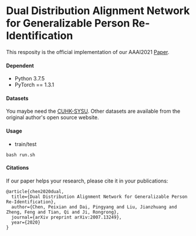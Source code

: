 # Dual Distribution Alignment Network for Generalizable Person Re-Identification

This resposity is the official implementation of our AAAI2021 [Paper](https://arxiv.org/abs/2007.13249). 

#### Dependent
* Python 3.7.5
* PyTorch == 1.3.1
#### Datasets
You maybe need the [CUHK-SYSU](https://drive.google.com/file/d/1yoQOTp--ULGPct6erCsAQ_hd46hENE5G/view?usp=sharing).
Other datasets are available from the original author's open source website. 
#### Usage
* train/test 
```
bash run.sh
```

#### Citations
If our paper helps your research, please cite it in your publications:
```
@article{chen2020dual,
  title={Dual Distribution Alignment Network for Generalizable Person Re-Identification},
  author={Chen, Peixian and Dai, Pingyang and Liu, Jianzhuang and Zheng, Feng and Tian, Qi and Ji, Rongrong},
  journal={arXiv preprint arXiv:2007.13249},
  year={2020}
}
```

